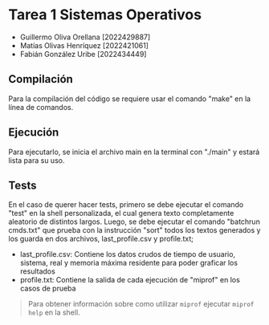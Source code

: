 # Tarea 1 Sistemas Operativos

- Guillermo Oliva Orellana [2022429887]
- Matías Olivas Henríquez [2022421061]
- Fabián González Uribe [2022434449]

## Compilación

Para la compilación del código se requiere usar el comando "make" en la línea de comandos.

## Ejecución

Para ejecutarlo, se inicia el archivo main en la terminal con "./main" y estará lista para su uso.

## Tests

En el caso de querer hacer tests, primero se debe ejecutar el comando "test" en la shell personalizada, el cual genera texto completamente aleatorio de distintos largos.
Luego, se debe ejecutar el comando "batchrun cmds.txt" que prueba con la instrucción "sort" todos los textos generados y los guarda en dos archivos, last\_profile.csv y profile.txt;

- last\_profile.csv: Contiene los datos crudos de tiempo de usuario, sistema, real y memoria máxima residente para poder graficar los resultados
- profile.txt: Contiene la salida de cada ejecución de "miprof" en los casos de prueba

> Para obtener información sobre como utilizar `miprof` ejecutar `miprof help` en la shell.
